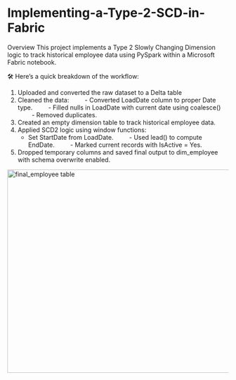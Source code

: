 # Implementing-a-Type-2-SCD-in-Fabric

 Overview
This project implements a Type 2 Slowly Changing Dimension logic to track historical employee data using PySpark within a Microsoft Fabric notebook.

🛠 Here’s a quick breakdown of the workflow:

1. Uploaded and converted the raw dataset to a Delta table
2. Cleaned the data:
   - Converted LoadDate column to proper Date type.
   - Filled nulls in LoadDate with current date using coalesce()
   - Removed duplicates.
3. Created an empty dimension table to track historical employee data.
4. Applied SCD2 logic using window functions:
    - Set StartDate from LoadDate.
    - Used lead() to compute EndDate.
    - Marked current records with IsActive = Yes.
5. Dropped temporary columns and saved final output to dim_employee with schema overwrite enabled.

<img width="849" height="463" alt="final_employee table" src="https://github.com/user-attachments/assets/e75e917f-1c3e-496b-8368-591128df0a73" />


